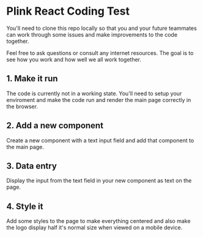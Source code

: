 # Plink React Coding Test

You'll need to clone this repo locally so that you and your future teammates can work through some issues and make improvements to the code together.

Feel free to ask questions or consult any internet resources. The goal is to see how you work and how well we all work together.

## 1. Make it run

The code is currently not in a working state. You'll need to setup your enviroment and make the code run and render the main page correctly in the browser.

## 2. Add a new component

Create a new component with a text input field and add that component to the main page.

## 3. Data entry

Display the input from the text field in your new component as text on the page.

## 4. Style it

Add some styles to the page to make everything centered and also make the logo display half it's normal size when viewed on a mobile device.
